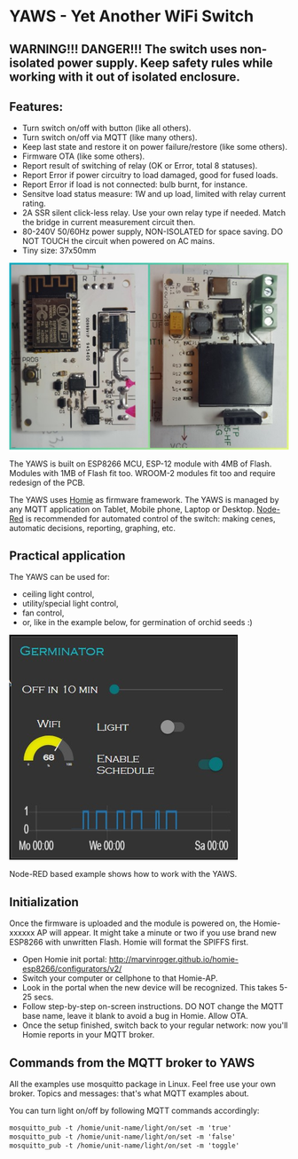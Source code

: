 # YAWS - Yet Another WiFi Switch

## WARNING!!! DANGER!!! The switch uses non-isolated power supply. Keep safety rules while working with it out of isolated enclosure.

## Features:
- Turn switch on/off with button (like all others).
- Turn switch on/off via MQTT (like many others).
- Keep last state and restore it on power failure/restore (like some others).
- Firmware OTA (like some others).
- Report result of switching of relay (OK or Error, total 8 statuses).
- Report Error if power circuitry to load damaged, good for fused loads.
- Report Error if load is not connected: bulb burnt, for instance.
- Sensitve load status measure: 1W and up load, limited with relay current rating.
- 2A SSR silent click-less relay. Use your own relay type if needed. Match the bridge in current measurement circuit then.
- 80-240V 50/60Hz power supply, NON-ISOLATED for space saving. DO NOT TOUCH the circuit when powered on AC mains.
- Tiny size: 37x50mm

![YAWS PCBA](yaws_pcba_.jpg)

The YAWS is built on ESP8266 MCU, ESP-12 module with 4MB of Flash. Modules with 1MB of Flash fit too. WROOM-2 modules fit too and require redesign of the PCB.

The YAWS uses [Homie](https://github.com/marvinroger/homie-esp8266/) as firmware framework.
The YAWS is managed by any MQTT application on Tablet, Mobile phone, Laptop or Desktop.
[Node-Red](https://nodered.org/) is recommended for automated control of the switch: making cenes, automatic decisions, reporting, graphing, etc.

## Practical application
The YAWS can be used for:
- ceiling light control,
- utility/special light control,
- fan control,
- or, like in the example below, for germination of orchid seeds :)

![Node-RED UI](nr_ui.jpg)

Node-RED based example shows how to work with the YAWS.

## Initialization
Once the firmware is uploaded and the module is powered on, the Homie-xxxxxx AP will appear. It might take a minute or two if you use brand new ESP8266 with unwritten Flash. Homie will format the SPIFFS first.

- Open Homie init portal: http://marvinroger.github.io/homie-esp8266/configurators/v2/
- Switch your computer or cellphone to that Homie-AP.
- Look in the portal when the new device will be recognized. This takes 5-25 secs.
- Follow step-by-step on-screen instructions. DO NOT change the MQTT base name, leave it blank to avoid a bug in Homie. Allow OTA.
- Once the setup finished, switch back to your regular network: now you'll Homie reports in your MQTT broker.

## Commands from the MQTT broker to YAWS
All the examples use mosquitto package in Linux. Feel free use your own broker. Topics and messages: that's what MQTT examples about.

You can turn light on/off by following MQTT commands accordingly:
```
mosquitto_pub -t /homie/unit-name/light/on/set -m 'true'
mosquitto_pub -t /homie/unit-name/light/on/set -m 'false'
mosquitto_pub -t /homie/unit-name/light/on/set -m 'toggle'
```
